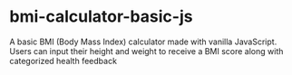 # bmi-calculator-basic-js
A basic BMI (Body Mass Index) calculator made with vanilla JavaScript. Users can input their height and weight to receive a BMI score along with categorized health feedback
